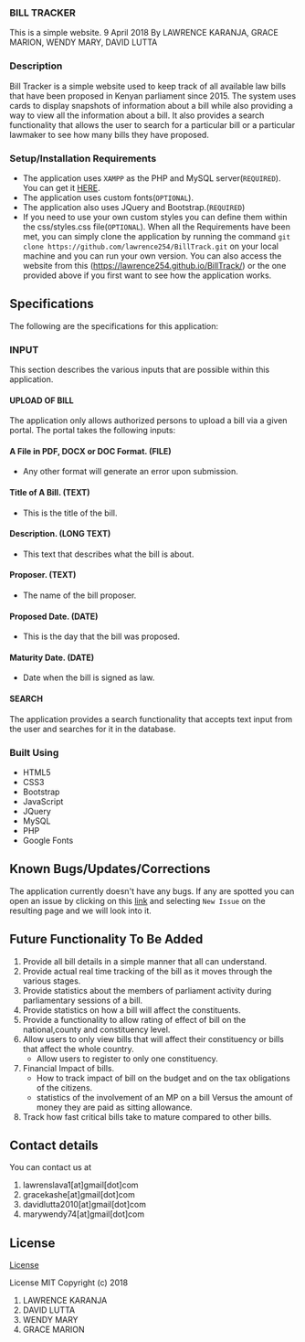 ### BILL TRACKER
This is a simple website. 9 April 2018
By LAWRENCE KARANJA, GRACE MARION, WENDY MARY, DAVID LUTTA

### Description
Bill Tracker is a simple website used to keep track of all available law bills that have been proposed in Kenyan parliament since 2015. The system uses cards to display snapshots of information about a bill while also providing a way to view all the information about a bill. It also provides a search functionality that allows the user to search for a particular bill or a particular lawmaker to see how many bills they have proposed.

### Setup/Installation Requirements
* The application uses `XAMPP` as the PHP and MySQL server(`REQUIRED`). You can get it [HERE](https://www.apachefriends.org/download.html).
* The application uses custom fonts(`OPTIONAL`).
* The application also uses JQuery and Bootstrap.(`REQUIRED`)
* If you need to use your own custom styles you can define them within the css/styles.css file(`OPTIONAL`).
When all the Requirements have been met, you can simply clone the application by running the command
`git clone https://github.com/lawrence254/BillTrack.git` on your local machine and you can run your own version. You can also access the website from this (https://lawrence254.github.io/BillTrack/) or the one provided above if you first want to see how the application works.

## Specifications
The following are the specifications for this application:

### INPUT
This section describes the various inputs that are possible within this application.
#### UPLOAD OF BILL
The application only allows authorized persons to upload a bill via a given portal.
The portal takes the following inputs:
#### A File in PDF, DOCX or DOC Format. (FILE)
* Any other format will generate an error upon submission.

#### Title of A Bill. (TEXT)
* This is the title of the bill.

#### Description. (LONG TEXT)
* This text that describes what the bill is about.

#### Proposer. (TEXT)
* The name of the bill proposer.

#### Proposed Date. (DATE)
* This is  the day that the bill was proposed.

#### Maturity Date. (DATE)
* Date when the bill is signed as law.

#### SEARCH
The application provides a search functionality that accepts text input from the user and searches for it  in the database.



### Built Using
* HTML5
* CSS3
* Bootstrap
* JavaScript
* JQuery
* MySQL
* PHP
* Google Fonts

## Known Bugs/Updates/Corrections
The application currently doesn't have any bugs. If any are spotted you can open an issue by clicking on this [link](https://github.com/lawrence254/BillTrack/issues) and selecting `New Issue` on the resulting page and we will look into it.

## Future Functionality To Be Added
1. Provide all bill details in a simple manner that all can understand.
2. Provide actual real time tracking of the bill as it moves through the various stages.
3. Provide statistics about the members of parliament activity during parliamentary sessions of a bill.
4. Provide statistics on how a bill will affect the constituents.
5. Provide a functionality to allow rating of effect of bill on the national,county and constituency level.
6. Allow users to only view bills that will affect their constituency or bills that affect the whole country.
   * Allow users to register to only one constituency.
7. Financial Impact of bills.
   * How to track impact of bill on the budget and on the tax obligations of the citizens.
   * statistics of the involvement of an MP on a bill Versus the amount of money they are paid as sitting allowance.
8. Track how fast critical bills take to mature compared to other bills.

## Contact details
You can contact us at
1. lawrenslava1[at]gmail[dot]com
2. gracekashe[at]gmail[dot]com
3. davidlutta2010[at]gmail[dot]com
4. marywendy74[at]gmail[dot]com


## License
[License](https://github.com/lawrence254/BillTrack/blob/master/LICENSE)

License MIT Copyright (c) 2018
1. LAWRENCE KARANJA
2. DAVID LUTTA
3. WENDY MARY
4. GRACE MARION
